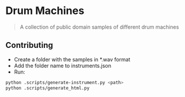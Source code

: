 # Drum Machines

> A collection of public domain samples of different drum machines

## Contributing

- Create a folder with the samples in \*.wav format
- Add the folder name to instruments.json
- Run:

```bash
python .scripts/generate-instrument.py <path>
python .scripts/generate_html.py
```
